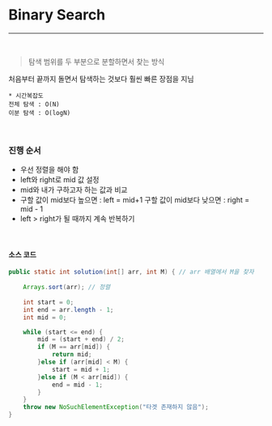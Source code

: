 # Binary Search

---

<br>

> 탐색 범위를 두 부분으로 분할하면서 찾는 방식

처음부터 끝까지 돌면서 탐색하는 것보다 훨씬 빠른 장점을 지님

```
* 시간복잡도
전체 탐색 : O(N)
이분 탐색 : O(logN)
```

<br>

### 진행 순서

- 우선 정렬을 해야 함
- left와 right로 mid 값 설정
- mid와 내가 구하고자 하는 값과 비교
- 구할 값이 mid보다 높으면 : left = mid+1
  구할 값이 mid보다 낮으면 : right = mid - 1
- left > right가 될 때까지 계속 반복하기

<br>

#### 소스 코드

```java
public static int solution(int[] arr, int M) { // arr 배열에서 M을 찾자
	
    Arrays.sort(arr); // 정렬
	
    int start = 0;
    int end = arr.length - 1;
    int mid = 0;

    while (start <= end) {
        mid = (start + end) / 2;
        if (M == arr[mid]) {
            return mid;
        }else if (arr[mid] < M) {
            start = mid + 1;
        }else if (M < arr[mid]) {
            end = mid - 1;
        }
    }
    throw new NoSuchElementException("타겟 존재하지 않음");
}
```

<br/><br/><br/>
